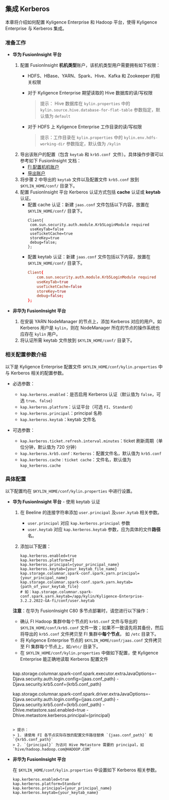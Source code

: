 ## 集成 Kerberos

本章将介绍如何配置 Kyligence Enterprise 和 Hadoop 平台，使得 Kyligence Enterprise 与 Kerberos 集成。

### 准备工作

- **华为 FusionInsight 平台**

  1. 配置 FusionInsight **机机类型**账户，该机机类型用户需要拥有如下权限：
     - HDFS、HBase、YARN、Spark、Hive、Kafka 和 Zookeeper 的相关权限
     - 对于 Kyligence Enterprise 期望读取的 Hive 数据库的读/写权限

       > 提示： Hive 数据库在  `kylin.properties` 中的 `kylin.source.hive.database-for-flat-table`  参数指定，默认值为 `default`
     - 对于 HDFS 上 Kyligence Enterprise 工作目录的读/写权限

       > 提示：工作目录在 `kylin.properties` 中的  `kylin.env.hdfs-working-dir` 参数指定，默认值为 `/kylin`
  2. 导出该账户的配置（包含 `keytab` 和 `krb5.conf `文件）。具体操作步骤可以参考如下 FusionInsight 文档：
     - [FI 配置机机账户](http://support.huawei.com/hedex/hdx.do?docid=EDOC1000130541&id=it_61_50_000019&text=%252525u521B%252525u5EFA%252525u7528%252525u6237&lang=zh)
     - [导出账户](http://support.huawei.com/hedex/hdx.do?docid=EDOC1000130541&id=it_61_50_000030&text=%252525u5BFC%252525u51FAKeytab%252525u6587%252525u4EF6&lang=zh)
  3. 将步骤 2 中导出的 `keytab` 文件以及配置文件 `krb5.conf` 放到 `$KYLIN_HOME/conf/` 目录下。
  4. 配置 FusionInsight 平台 Kerberos 认证方式包括 **cache** 认证或 **keytab** 认证。
     - 配置 cache 认证：新建 `jaas.conf` 文件包括以下内容，放置在 `$KYLIN_HOME/conf/` 目录下。
       ```
       Client{
       	com.sun.security.auth.module.Krb5LoginModule required
       	useKeyTab=false
       	useTicketCache=true
       	storeKey=true
       	debug=false;
       };
       ```
     - 配置 keytab 认证：新建 `jaas.conf` 文件包括以下内容，放置在 `$KYLIN_HOME/conf/` 目录下。
       ```conf
       Client{
           com.sun.security.auth.module.Krb5LoginModule required
           useKeyTab=true
           useTicketCache=false
           storeKey=true
           debug=false;
       };
       ```


- **非华为 FusionInsight 平台**
  1. 在安装 YARN NodeManager 的节点上，添加 Kerberos 对应的用户。如 Kerberos 用户是 `kylin`，则在 NodeManager 所在的节点的操作系统也应存在 `kylin` 用户。
  2. 将认证所需 keytab 文件放到 `$KYLIN_HOME/conf/` 目录下。 


### 相关配置参数介绍
以下是 Kyligence Enterprise 配置文件 `$KYLIN_HOME/conf/kylin.properties` 中与 Kerberos 相关的配置参数。

- 必选参数：
     - `kap.kerberos.enabled`：是否启用 Kerberos 认证（默认值为 `false`，可选 `true`、`false`）
     - `kap.kerberos.platform`：认证平台（可选 `FI`、`Standard`）
     - `kap.kerberos.principal`：principal 名称
     - `kap.kerberos.keytab`：keytab 文件名

- 可选参数：
     - `kap.kerberos.ticket.refresh.interval.minutes`：ticket 刷新周期（单位分钟，默认值为 720 分钟）
     - `kap.kerberos.krb5.conf：Kerberos`：配置文件名，默认值为 `krb5.conf`
     - `kap.kerberos.cache：ticket cache`：文件名，默认值为 `kap_kerberos.cache`

### 具体配置

以下配置均在 `$KYLIN_HOME/conf/kylin.properties` 中进行设置。

- **华为 FusionInsight 平台** - 使用 keytab 认证

  1. 在 Beeline 的连接字符串添加 `user.principal` 及`user.kytab` 相关参数。

     * `user.principal` 对应 `kap.kerberos.principal` 参数
     * `user.keytab` 对应 `kap.kerberos.keytab` 参数，应为具体的文件**路径**名。

  2. 添加以下配置：

     ```properties
     kap.kerberos.enabled=true
     kap.kerberos.platform=FI
     kap.kerberos.principal={your_principal_name}
     kap.kerberos.keytab={your_keytab_file_name}
     kap.storage.columnar.spark-conf.spark.yarn.principal={your_principal_name}
     kap.storage.columnar.spark-conf.spark.yarn.keytab={path_of_your_keytab_file}
     # 如：kap.storage.columnar.spark-conf.spark.yarn.keytab=/app/kylin/Kyligence-Enterprise-3.2.2.2022-GA-fi/conf/user.keytab
     ```

  **注意**：在华为 FusionInsight C80 多节点部署时，请您进行以下操作：
  - 确认 FI Hadoop 集群中每个节点的 `krb5.conf` 文件与导出的 `$KYLIN_HOME/conf/krb5.conf` 文件一致；如果不一致请先将其备份，然后将导出的 `krb5.conf` 文件拷贝至 FI 集群中**每个节点**， 如 `/etc` 目录下。 
  - 将 Kyligence Enterprise 节点的 `$KYLIN_HOME/conf/jaas.conf` 文件拷贝至 FI 集群每个节点上，如`/etc/` 目录下。
  - 在 `$KYLIN_HOME/conf/kylin.properties` 中做如下配置，使 Kyligence Enterprise 能正确地读取 Kerberos 配置文件
    ```properties
  kap.storage.columnar.spark-conf.spark.executor.extraJavaOptions=-Djava.security.auth.login.config={jaas.conf_path} -Djava.security.krb5.conf={krb5.conf_path}
       
    kap.storage.columnar.spark-conf.spark.driver.extraJavaOptions=-Djava.security.auth.login.config={jaas.conf_path} -Djava.security.krb5.conf={krb5.conf_path} -Dhive.metastore.sasl.enabled=true -Dhive.metastore.kerberos.principal={principal}
    ```

    > 提示：
    > 1. 请使用 FI 各节点实际存放的配置文件路径替换 `{jaas.conf_path}` 和 `{krb5.conf_path}` 
    > 2. `{principal}` 为访问 Hive Metastore 需要的 principal，如 `hive/hadoop.hadoop.com@HADOOP.COM` 

- **非华为 FusionInsight 平台**

  在 `$KYLIN_HOME/conf/kylin.properties` 中设置如下 Kerberos 相关参数。
  ```properties
  kap.kerberos.enabled=true
  kap.kerberos.platform=Standard
  kap.kerberos.principal={your_principal_name}
  kap.kerberos.keytab={your_keytab_name} 
  ```

